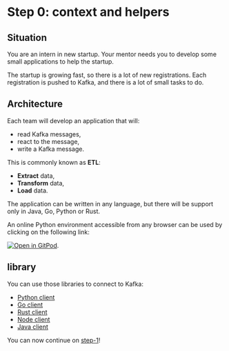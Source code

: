 # Step 0: context and helpers

## Situation

You are an intern in new startup. Your mentor needs you to develop some small applications to help the startup. 

The startup is growing fast, so there is a lot of new registrations. Each registration is pushed to Kafka, and there is a lot of small tasks to do.

## Architecture

Each team will develop an application that will:

* read Kafka messages,
* react to the message,
* write a Kafka message.

This is commonly known as **ETL**:

* **Extract** data,
* **Transform** data,
* **Load** data.

The application can be written in any language, but there will be support only in Java, Go, Python or Rust.

An online Python environment accessible from any browser can be used by clicking on the following link:

[![Open in GitPod](https://gitpod.io/button/open-in-gitpod.svg)](https://gitpod.io/#https://github.com/PierreZ/kafka-tutorial).

## library

You can use those libraries to connect to Kafka:

* [Python client](https://kafka-python.readthedocs.io/en/master/)
* [Go client](https://github.com/Shopify/sarama)
* [Rust client](https://github.com/fede1024/rust-rdkafka)
* [Node client](https://www.npmjs.com/package/kafka-node)
* [Java client](https://search.maven.org/#artifactdetails%7Corg.apache.kafka%7Ckafka-clients%7C1.1.0%7Cjar)

You can now continue on [step-1](/kafka-tutorial/docs/step-1.html)!
